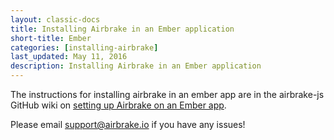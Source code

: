 ```yaml
---
layout: classic-docs
title: Installing Airbrake in an Ember application
short-title: Ember
categories: [installing-airbrake]
last_updated: May 11, 2016
description: Installing Airbrake in an Ember application
---
```


The instructions for installing airbrake in an ember app are in the airbrake-js
GitHub wiki on [setting up Airbrake on an Ember
app](https://github.com/airbrake/airbrake-js/wiki/Setting-up-Airbrake-on-an-Ember-application).

Please email support@airbrake.io if you have any issues!
